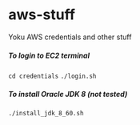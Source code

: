 # aws-stuff
Yoku AWS credentials and other stuff

##### To login to EC2 terminal
`cd credentials`
`./login.sh`

##### To install Oracle JDK 8 (not tested)
`./install_jdk_8_60.sh`